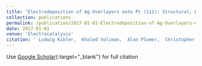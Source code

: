 ```yaml
---
title: "Electrodeposition of Ag Overlayers onto Pt (111): Structural, Electrochemical and Electrocatalytic Properties"
collection: publications
permalink: /publication/2017-01-01-Electrodeposition-of-Ag-Overlayers-onto-Pt-111-Structural-Electrochemical-and-Electrocatalytic-Properties
date: 2017-01-01
venue: 'Electrocatalysis'
citation: ' Ludwig Kibler,  Khaled Soliman,  Alan Plumer,  Christopher Wildi,  Eric Bringley,  Jonathan Mueller,  Timo Jacob, &quot;Electrodeposition of Ag Overlayers onto Pt (111): Structural, Electrochemical and Electrocatalytic Properties.&quot; Electrocatalysis, 2017.'
---
```

Use [Google Scholar](https://scholar.google.com/scholar?q=Electrodeposition+of+Ag+Overlayers+onto+Pt+(111):+Structural,+Electrochemical+and+Electrocatalytic+Properties){:target="_blank"} for full citation